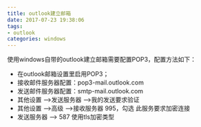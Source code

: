 ```yaml
---
title: outlook建立邮箱
date: 2017-07-23 19:38:06
tags:
- outlook
categories: windows
---
```

使用windows自带的outlook建立邮箱需要配置POP3，配置方法如下：

- 在outlook邮箱设置里启用POP3；
- 接收邮件服务器配置：pop3-mail.outlook.com
- 发送邮件服务器配置：smtp-mail.outlook.com
- 其他设置 -->发送服务器 -->我的发送要求验证
- 其他设置 -->高级 -->接收服务器 995，勾选 此服务要求加密连接
- 发送服务器 --> 587 使用tls加密类型
